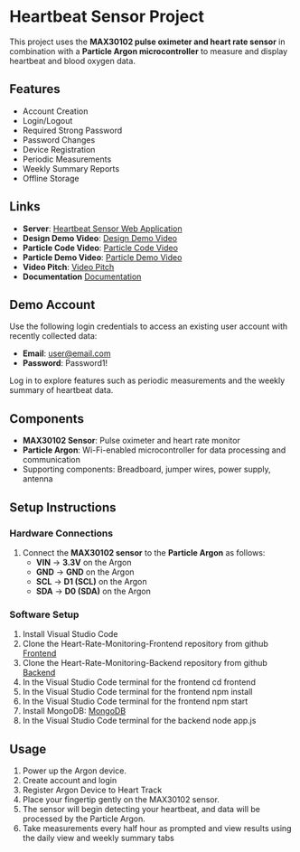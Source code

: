 
# Heartbeat Sensor Project  

This project uses the **MAX30102 pulse oximeter and heart rate sensor** in combination with a **Particle Argon microcontroller** to measure and display heartbeat and blood oxygen data.  

## Features 
- Account Creation  
- Login/Logout  
- Required Strong Password  
- Password Changes  
- Device Registration  
- Periodic Measurements  
- Weekly Summary Reports  
- Offline Storage

## Links  

- **Server**: [Heartbeat Sensor Web Application](http://ec2-100-26-48-143.compute-1.amazonaws.com:3000)  
- **Design Demo Video**: [Design Demo Video](https://youtu.be/YQfwvGCh3cs)
- **Particle Code Video**: [Particle Code Video](https://youtu.be/_jSMzIh8_gE)
- **Particle Demo Video**: [Particle Demo Video](https://youtube.com/shorts/-Ay3gerkhQ0?si=4YNR-Fa2ultlBOyU)
- **Video Pitch**: [Video Pitch](https://youtu.be/w6FfYUQzzC8)
- **Documentation** [Documentation](https://docs.google.com/document/d/1ddRWPld84Oiazog44HAjbyW7NMegbkZZd0ZjnF1PSaQ/edit?usp=sharing)
  

## Demo Account  

Use the following login credentials to access an existing user account with recently collected data:  

- **Email**: user@email.com 
- **Password**: Password1!  

Log in to explore features such as periodic measurements and the weekly summary of heartbeat data.


## Components  

- **MAX30102 Sensor**: Pulse oximeter and heart rate monitor  
- **Particle Argon**: Wi-Fi-enabled microcontroller for data processing and communication  
- Supporting components: Breadboard, jumper wires, power supply, antenna  

## Setup Instructions  

### Hardware Connections  

1. Connect the **MAX30102 sensor** to the **Particle Argon** as follows:  
   - **VIN** → **3.3V** on the Argon  
   - **GND** → **GND** on the Argon  
   - **SCL** → **D1 (SCL)** on the Argon  
   - **SDA** → **D0 (SDA)** on the Argon   

### Software Setup  

1. Install Visual Studio Code
2. Clone the Heart-Rate-Monitoring-Frontend repository from github [Frontend](https://github.com/dominickdemilio/Heart-Rate-Monitoring-Frontend.git) 
3. Clone the Heart-Rate-Monitoring-Backend repository from github [Backend](https://github.com/dominickdemilio/Heart-Rate-Monitoring-Backend.git)
4. In the Visual Studio Code terminal for the frontend cd frontend
5. In the Visual Studio Code terminal for the frontend npm install
6. In the Visual Studio Code terminal for the frontend npm start
7. Install MongoDB: [MongoDB](https://www.mongodb.com/try/download/community)
8. In the Visual Studio Code terminal for the backend node app.js  

## Usage  

1. Power up the Argon device.
2. Create account and login
3. Register Argon Device to Heart Track  
4. Place your fingertip gently on the MAX30102 sensor.  
5. The sensor will begin detecting your heartbeat, and data will be processed by the Particle Argon.  
6. Take measurements every half hour as prompted and view results using the daily view and weekly summary tabs 

 


